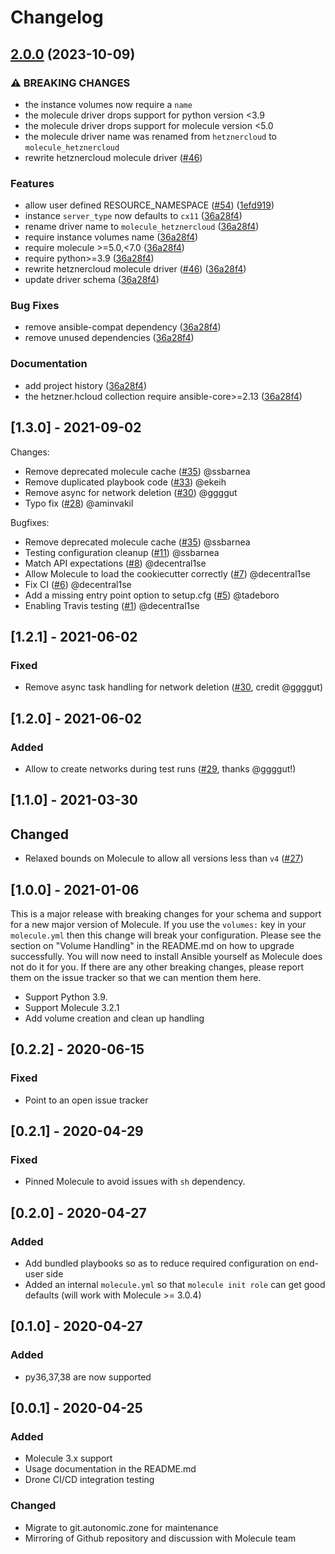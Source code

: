 # Changelog

## [2.0.0](https://github.com/ansible-community/molecule-hetznercloud/compare/1.3.0...v2.0.0) (2023-10-09)


### ⚠ BREAKING CHANGES

* the instance volumes now require a `name`
* the molecule driver drops support for python version <3.9
* the molecule driver drops support for molecule version <5.0
* the molecule driver name was renamed from `hetznercloud` to `molecule_hetznercloud`
* rewrite hetznercloud molecule driver ([#46](https://github.com/ansible-community/molecule-hetznercloud/issues/46))

### Features

* allow user defined RESOURCE_NAMESPACE ([#54](https://github.com/ansible-community/molecule-hetznercloud/issues/54)) ([1efd919](https://github.com/ansible-community/molecule-hetznercloud/commit/1efd919552d0507a21945efcdf4799aeee821065))
* instance `server_type` now defaults to `cx11` ([36a28f4](https://github.com/ansible-community/molecule-hetznercloud/commit/36a28f40da6b98eb7473739cf0edc0989f89b978))
* rename driver name to `molecule_hetznercloud`  ([36a28f4](https://github.com/ansible-community/molecule-hetznercloud/commit/36a28f40da6b98eb7473739cf0edc0989f89b978))
* require instance volumes name ([36a28f4](https://github.com/ansible-community/molecule-hetznercloud/commit/36a28f40da6b98eb7473739cf0edc0989f89b978))
* require molecule &gt;=5.0,&lt;7.0 ([36a28f4](https://github.com/ansible-community/molecule-hetznercloud/commit/36a28f40da6b98eb7473739cf0edc0989f89b978))
* require python&gt;=3.9 ([36a28f4](https://github.com/ansible-community/molecule-hetznercloud/commit/36a28f40da6b98eb7473739cf0edc0989f89b978))
* rewrite hetznercloud molecule driver ([#46](https://github.com/ansible-community/molecule-hetznercloud/issues/46)) ([36a28f4](https://github.com/ansible-community/molecule-hetznercloud/commit/36a28f40da6b98eb7473739cf0edc0989f89b978))
* update driver schema ([36a28f4](https://github.com/ansible-community/molecule-hetznercloud/commit/36a28f40da6b98eb7473739cf0edc0989f89b978))


### Bug Fixes

* remove ansible-compat dependency ([36a28f4](https://github.com/ansible-community/molecule-hetznercloud/commit/36a28f40da6b98eb7473739cf0edc0989f89b978))
* remove unused dependencies ([36a28f4](https://github.com/ansible-community/molecule-hetznercloud/commit/36a28f40da6b98eb7473739cf0edc0989f89b978))


### Documentation

* add project history ([36a28f4](https://github.com/ansible-community/molecule-hetznercloud/commit/36a28f40da6b98eb7473739cf0edc0989f89b978))
* the hetzner.hcloud collection require ansible-core&gt;=2.13 ([36a28f4](https://github.com/ansible-community/molecule-hetznercloud/commit/36a28f40da6b98eb7473739cf0edc0989f89b978))

## [1.3.0] - 2021-09-02

Changes:

- Remove deprecated molecule cache ([#35](https://github.com/ansible-community/molecule-hetznercloud/pull/35)) @ssbarnea
- Remove duplicated playbook code ([#33](https://github.com/ansible-community/molecule-hetznercloud/pull/33)) @ekeih
- Remove async for network deletion ([#30](https://github.com/ansible-community/molecule-hetznercloud/pull/30)) @ggggut
- Typo fix ([#28](https://github.com/ansible-community/molecule-hetznercloud/pull/28)) @aminvakil

Bugfixes:

- Remove deprecated molecule cache ([#35](https://github.com/ansible-community/molecule-hetznercloud/pull/35)) @ssbarnea
- Testing configuration cleanup ([#11](https://github.com/ansible-community/molecule-hetznercloud/pull/11)) @ssbarnea
- Match API expectations ([#8](https://github.com/ansible-community/molecule-hetznercloud/pull/8)) @decentral1se
- Allow Molecule to load the cookiecutter correctly ([#7](https://github.com/ansible-community/molecule-hetznercloud/pull/7)) @decentral1se
- Fix CI ([#6](https://github.com/ansible-community/molecule-hetznercloud/pull/6)) @decentral1se
- Add a missing entry point option to setup.cfg ([#5](https://github.com/ansible-community/molecule-hetznercloud/pull/5)) @tadeboro
- Enabling Travis testing ([#1](https://github.com/ansible-community/molecule-hetznercloud/pull/1)) @decentral1se

## [1.2.1] - 2021-06-02

### Fixed

- Remove async task handling for network deletion ([#30](https://github.com/ansible-community/molecule-hetznercloud/pull/30), credit @ggggut)

## [1.2.0] - 2021-06-02

### Added

- Allow to create networks during test runs ([#29](https://github.com/ansible-community/molecule-hetznercloud/pull/29), thanks @ggggut!)

## [1.1.0] - 2021-03-30

## Changed

- Relaxed bounds on Molecule to allow all versions less than `v4` ([#27](https://github.com/ansible-community/molecule-hetznercloud/pull/27))

## [1.0.0] - 2021-01-06

This is a major release with breaking changes for your schema and support for a
new major version of Molecule. If you use the `volumes:` key in your
`molecule.yml` then this change will break your configuration. Please see the
section on "Volume Handling" in the README.md on how to upgrade successfully.
You will now need to install Ansible yourself as Molecule does not do it for
you. If there are any other breaking changes, please report them on the issue
tracker so that we can mention them here.

- Support Python 3.9.
- Support Molecule 3.2.1
- Add volume creation and clean up handling

## [0.2.2] - 2020-06-15

### Fixed

- Point to an open issue tracker

## [0.2.1] - 2020-04-29

### Fixed

- Pinned Molecule to avoid issues with `sh` dependency.

## [0.2.0] - 2020-04-27

### Added

- Add bundled playbooks so as to reduce required configuration on end-user side
- Added an internal `molecule.yml` so that `molecule init role` can get good defaults (will work with Molecule >= 3.0.4)

## [0.1.0] - 2020-04-27

### Added

- py36,37,38 are now supported

## [0.0.1] - 2020-04-25

### Added

- Molecule 3.x support
- Usage documentation in the README.md
- Drone CI/CD integration testing

### Changed

- Migrate to git.autonomic.zone for maintenance
- Mirroring of Github repository and discussion with Molecule team
